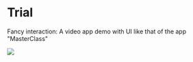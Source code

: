 # Trial
Fancy interaction: A video app demo with UI like that of the app "MasterClass"

[![](http://img.youtube.com/vi/3nMs8rfsA20/0.jpg)](http://www.youtube.com/watch?v=3nMs8rfsA20 "")

